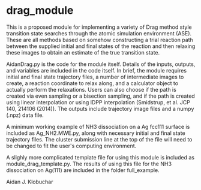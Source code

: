 # drag_module
This is a proposed module for implementing a variety of Drag method style transition state searches through the atomic simulation environment (ASE).
These are all methods based on somehow constructing a trial reaction path between the supplied initial and final states of the reaction and then relaxing these images to obtain an estimate of the true transition state.

AidanDrag.py is the code for the module itself. Details of the inputs, outputs, and variables are included in the code itself.
In brief, the module requires initial and final state trajectory files, a number of intermediate images to create, a reaction coordinate to relax along, and a calculator object to actually perform the relaxations.
Users can also choose if the path is created via even sampling or a bisection sampling, and if the path is created using linear interpolation or using IDPP interpolation (Smidstrup, et al. JCP 140, 214106 (2014)).
The outputs include trajectory image files and a numpy (.npz) data file.

A minimum working example of NH3 dissociation on a Ag fcc111 surface is included as Ag_NH2.MWE.py, along with necessary initial and final state trajectory files.
The cluster submission line at the top of the file will need to be changed to fit the user's computing environment.

A slighly more complicated template file for using this module is included as module_drag_template.py. The results of using this file for the NH3 dissociation on Ag(111) are included in the folder full_example.

Aidan J. Klobuchar
